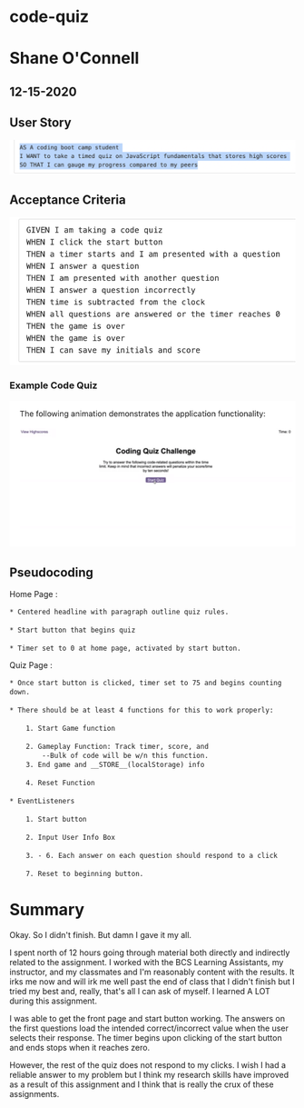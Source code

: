 # code-quiz
# Shane O'Connell
## 12-15-2020

## User Story 
![User Story](./img/userStory.png)

## Acceptance Criteria
![Acceptance Criteria](./img/assignmentCriteria.png)

### Example Code Quiz
![Example Code Quiz](./img/exampleQuiz.png)

## Pseudocoding

Home Page : 

    * Centered headline with paragraph outline quiz rules. 

    * Start button that begins quiz

    * Timer set to 0 at home page, activated by start button. 


Quiz Page : 

    * Once start button is clicked, timer set to 75 and begins counting down. 

    * There should be at least 4 functions for this to work properly:

        1. Start Game function

        2. Gameplay Function: Track timer, score, and 
            --Bulk of code will be w/n this function.
        3. End game and __STORE__(localStorage) info

        4. Reset Function

    * EventListeners

        1. Start button 

        2. Input User Info Box

        3. - 6. Each answer on each question should respond to a click

        7. Reset to beginning button. 


# Summary

Okay. So I didn't finish.  But damn I gave it my all.  

I spent north of 12 hours going through material both directly and indirectly related to the assignment. I worked with the BCS Learning Assistants, my instructor, and my classmates and I'm reasonably content with the results.  It irks me now and will irk me well past the end of class that I didn't finish but I tried my best and, really, that's all I can ask of myself. I learned A LOT during this assignment.   

I was able to get the front page and start button working.  The answers on the first questions load the intended correct/incorrect value when the user selects their response. The timer begins upon clicking of the start button and ends stops when it reaches zero.

However, the rest of the quiz does not respond to my clicks.  I wish I had a reliable answer to my problem but I think my research skills have improved as a result of this assignment and I think that is really the crux of these assignments. 

